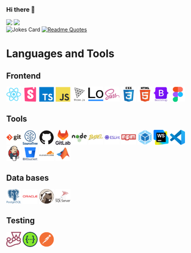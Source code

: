 ### Hi there 👋
<a href = "https://www.linkedin.com/in/elena-kharsova-505a51a8/"><img src="https://img.shields.io/badge/Elena%20Kharsova-blue?style=flat&logo=Linkedin&logoColor=white"></a>
<a href = "https://www.codewars.com/users/Elena.K"><img src="https://www.codewars.com/users/Elena.K/badges/micro"></a>
<br>
![Jokes Card](https://readme-jokes.vercel.app/api)   [![Readme Quotes](https://quotes-github-readme.vercel.app/api?type=horizontal&theme=dark)](https://github.com/piyushsuthar/github-readme-quotes)

# Languages and Tools

## Frontend
<a target="_blank" rel="noopener noreferrer" href="https://github.com/devicons/devicon/blob/master/icons/react/react-original.svg"><img src="https://github.com/devicons/devicon/blob/master/icons/react/react-original.svg" title="React" alt="React_icon" width="40" height="40" style="max-width: 100%; height: auto; max-height: 40px;"></a> 
<a target="_blank" rel="noopener noreferrer" href="https://github.com/devicons/devicon/blob/master/icons/storybook/storybook-original.svg"><img src="https://github.com/devicons/devicon/blob/master/icons/storybook/storybook-original.svg" title="storybook" alt="storybook_icon" width="40" height="40" style="max-width: 100%; height: auto; max-height: 40px;"></a>
<a target="_blank" rel="noopener noreferrer" href="https://github.com/devicons/devicon/blob/master/icons/typescript/typescript-original.svg"><img src="https://github.com/devicons/devicon/blob/master/icons/typescript/typescript-original.svg" title="TypeScript" alt="TypeScript_icon" width="40" height="40" style="max-width: 100%; height: auto; max-height: 40px;"></a>
<a target="_blank" rel="noopener noreferrer" href="https://github.com/devicons/devicon/blob/master/icons/javascript/javascript-original.svg"><img src="https://github.com/devicons/devicon/blob/master/icons/javascript/javascript-original.svg" title="JavaScript" alt="JavaScript_icon" width="40" height="40" style="max-width: 100%; height: auto; max-height: 40px;"></a>
<a target="_blank" rel="noopener noreferrer" href="https://github.com/devicons/devicon/blob/master/icons/threejs/threejs-original-wordmark.svg"><img src="https://github.com/devicons/devicon/blob/master/icons/threejs/threejs-original-wordmark.svg" title="threejs" alt="threejs_icon" width="40" height="40" style="max-width: 100%; height: auto; max-height: 40px;"></a>
<a target="_blank" rel="noopener noreferrer" href="https://github.com/devicons/devicon/blob/master/icons/lodash/lodash-original.svg"><img src="https://github.com/devicons/devicon/blob/master/icons/lodash/lodash-original.svg" title="lodash" alt="lodash_icon" width="40" height="40" style="max-width: 100%; height: auto; max-height: 40px;"></a>
<a target="_blank" rel="noopener noreferrer" href="https://github.com/devicons/devicon/blob/master/icons/sass/sass-original.svg"><img src="https://github.com/devicons/devicon/blob/master/icons/sass/sass-original.svg" title="SASS" alt="SASS_icon" width="40" height="40" style="max-width: 100%; height: auto; max-height: 40px;"></a> 
<a target="_blank" rel="noopener noreferrer" href="https://github.com/devicons/devicon/blob/master/icons/css3/css3-original-wordmark.svg"><img src="https://github.com/devicons/devicon/blob/master/icons/css3/css3-original-wordmark.svg" title="CSS3" alt="CSS3_icon" width="40" height="40" style="max-width: 100%; height: auto; max-height: 40px;"></a>
<a target="_blank" rel="noopener noreferrer" href="https://github.com/devicons/devicon/blob/master/icons/html5/html5-original-wordmark.svg"><img src="https://github.com/devicons/devicon/blob/master/icons/html5/html5-original-wordmark.svg" title="HTML5" alt="HTML5_icon" width="40" height="40" style="max-width: 100%; height: auto; max-height: 40px;"></a>
<a target="_blank" rel="noopener noreferrer" href="https://github.com/devicons/devicon/blob/master/icons/bootstrap/bootstrap-original-wordmark.svg"><img src="https://github.com/devicons/devicon/blob/master/icons/bootstrap/bootstrap-original-wordmark.svg" title="bootstrap" alt="bootstrap_icon" width="40" height="40" style="max-width: 100%; height: auto; max-height: 40px;"></a>
<a target="_blank" rel="noopener noreferrer" href="https://github.com/devicons/devicon/blob/master/icons/figma/figma-original.svg"><img src="https://github.com/devicons/devicon/blob/master/icons/figma/figma-original.svg" title="figma" alt="figma_icon" width="40" height="40" style="max-width: 100%; height: auto; max-height: 40px;"></a>

## Tools 
<a target="_blank" rel="noopener noreferrer" href="https://github.com/devicons/devicon/blob/master/icons/git/git-original-wordmark.svg"><img src="https://github.com/devicons/devicon/blob/master/icons/git/git-original-wordmark.svg" title="Git" alt="Git_icon" width="40" height="40" style="max-width: 100%; height: auto; max-height: 40px;"></a>
<a target="_blank" rel="noopener noreferrer" href="https://github.com/devicons/devicon/blob/master/icons/sourcetree/sourcetree-original-wordmark.svg"><img src="https://github.com/devicons/devicon/blob/master/icons/sourcetree/sourcetree-original-wordmark.svg" title="sourcetree" alt="sourcetree_icon" width="40" height="40" style="max-width: 100%; height: auto; max-height: 40px;"></a>
<a target="_blank" rel="noopener noreferrer" href="https://github.com/devicons/devicon/blob/master/icons/github/github-original.svg"><img src="https://github.com/devicons/devicon/blob/master/icons/github/github-original.svg" title="GitHub" alt="GitHub_icon" width="40" height="40" style="max-width: 100%; height: auto; max-height: 40px;"></a>
<a target="_blank" rel="noopener noreferrer" href="https://github.com/devicons/devicon/blob/master/icons/gitlab/gitlab-original-wordmark.svg"><img src="https://github.com/devicons/devicon/blob/master/icons/gitlab/gitlab-original-wordmark.svg" title="GitLab" alt="GitLab_icon" width="40" height="40" style="max-width: 100%; height: auto; max-height: 40px;"></a>
<a target="_blank" rel="noopener noreferrer" href="https://github.com/devicons/devicon/blob/master/icons/nodejs/nodejs-original-wordmark.svg"><img src="https://github.com/devicons/devicon/blob/master/icons/nodejs/nodejs-original-wordmark.svg" title="nodejs" alt="nodejs_icon" width="40" height="40" style="max-width: 100%; height: auto; max-height: 40px;"></a>
<a target="_blank" rel="noopener noreferrer" href="https://github.com/devicons/devicon/blob/master/icons/babel/babel-original.svg"><img src="https://github.com/devicons/devicon/blob/master/icons/babel/babel-original.svg" title="Babel" alt="Babel_icon" width="40" height="40" style="max-width: 100%; height: auto; max-height: 40px;"></a> 
<a target="_blank" rel="noopener noreferrer" href="https://github.com/devicons/devicon/blob/master/icons/eslint/eslint-plain-wordmark.svg"><img src="https://github.com/devicons/devicon/blob/master/icons/eslint/eslint-plain-wordmark.svg" title="eslint" alt="eslint_icon" width="40" height="40" style="max-width: 100%; height: auto; max-height: 40px;"></a>
<a target="_blank" rel="noopener noreferrer" href="https://github.com/devicons/devicon/blob/master/icons/npm/npm-original-wordmark.svg"><img src="https://github.com/devicons/devicon/blob/master/icons/npm/npm-original-wordmark.svg" title="NPM" alt="NPM_icon" width="40" height="40" style="max-width: 100%; height: auto; max-height: 40px;"></a>
<a target="_blank" rel="noopener noreferrer" href="https://github.com/devicons/devicon/blob/master/icons/webpack/webpack-original.svg"><img src="https://github.com/devicons/devicon/blob/master/icons/webpack/webpack-original.svg" title="Webpack" alt="Webpack_icon" width="40" height="40" style="max-width: 100%; height: auto; max-height: 40px;"></a>
<a target="_blank" rel="noopener noreferrer" href="https://github.com/devicons/devicon/blob/master/icons/webstorm/webstorm-original.svg"><img src="https://github.com/devicons/devicon/blob/master/icons/webstorm/webstorm-original.svg" title="WebStorm" alt="WebStorm_icon" width="40" height="40" style="max-width: 100%; height: auto; max-height: 40px;"></a>
<a target="_blank" rel="noopener noreferrer" href="https://github.com/devicons/devicon/blob/master/icons/vscode/vscode-original.svg"><img src="https://github.com/devicons/devicon/blob/master/icons/vscode/vscode-original.svg" title="vscode" alt="vscode_icon" width="40" height="40" style="max-width: 100%; height: auto; max-height: 40px;"></a>
<a target="_blank" rel="noopener noreferrer" href="https://github.com/devicons/devicon/blob/master/icons/jenkins/jenkins-original.svg"><img src="https://github.com/devicons/devicon/blob/master/icons/jenkins/jenkins-original.svg" title="Jenkins" alt="Jenkins_icon" width="40" height="40" style="max-width: 100%; height: auto; max-height: 40px;"></a>
<a target="_blank" rel="noopener noreferrer" href="https://github.com/devicons/devicon/blob/master/icons/bitbucket/bitbucket-original-wordmark.svg"><img src="https://github.com/devicons/devicon/blob/master/icons/bitbucket/bitbucket-original-wordmark.svg" title="bitbucket" alt="bitbucket_icon" width="40" height="40" style="max-width: 100%; height: auto; max-height: 40px;"></a>
<a target="_blank" rel="noopener noreferrer" href="https://github.com/devicons/devicon/blob/master/icons/cloudflare/cloudflare-original-wordmark.svg"><img src="https://github.com/devicons/devicon/blob/master/icons/cloudflare/cloudflare-original-wordmark.svg" title="cloudflare" alt="cloudflare_icon" width="40" height="40" style="max-width: 100%; height: auto; max-height: 40px;"></a>
<a target="_blank" rel="noopener noreferrer" href="https://github.com/devicons/devicon/blob/master/icons/matlab/matlab-original.svg"><img src="https://github.com/devicons/devicon/blob/master/icons/matlab/matlab-original.svg" title="matlab" alt="matlab_icon" width="40" height="40" style="max-width: 100%; height: auto; max-height: 40px;"></a>

## Data bases  

<a target="_blank" rel="noopener noreferrer" href="https://github.com/devicons/devicon/blob/master/icons/postgresql/postgresql-plain-wordmark.svg"><img src="https://github.com/devicons/devicon/blob/master/icons/postgresql/postgresql-plain-wordmark.svg" title="postgresql" alt="postgresql_icon" width="40" height="40" style="max-width: 100%; height: auto; max-height: 40px;"></a>
<a target="_blank" rel="noopener noreferrer" href="https://github.com/devicons/devicon/blob/master/icons/oracle/oracle-original.svg"><img src="https://github.com/devicons/devicon/blob/master/icons/oracle/oracle-original.svg" title="oracle" alt="oracle_icon" width="40" height="40" style="max-width: 100%; height: auto; max-height: 40px;"></a>
<a target="_blank" rel="noopener noreferrer" href="https://github.com/devicons/devicon/blob/master/icons/dbeaver/dbeaver-original.svg"><img src="https://github.com/devicons/devicon/blob/master/icons/dbeaver/dbeaver-original.svg" title="dbeaver" alt="dbeaver_icon" width="40" height="40" style="max-width: 100%; height: auto; max-height: 40px;"></a>
<a target="_blank" rel="noopener noreferrer" href="https://github.com/devicons/devicon/blob/master/icons/microsoftsqlserver/microsoftsqlserver-original-wordmark.svg"><img src="https://github.com/devicons/devicon/blob/master/icons/microsoftsqlserver/microsoftsqlserver-original-wordmark.svg" title="microsoftsqlserver" alt="microsoftsqlserver_icon" width="40" height="40" style="max-width: 100%; height: auto; max-height: 40px;"></a>

## Testing  
<a target="_blank" rel="noopener noreferrer" href="https://github.com/devicons/devicon/blob/master/icons/jest/jest-plain.svg"><img src="https://github.com/devicons/devicon/blob/master/icons/jest/jest-plain.svg" title="Jest" alt="jest_icon" width="40" height="40" style="max-width: 100%; height: auto; max-height: 40px;"></a>
<a target="_blank" rel="noopener noreferrer" href="https://github.com/devicons/devicon/blob/master/icons/swagger/swagger-original.svg"><img src="https://github.com/devicons/devicon/blob/master/icons/swagger/swagger-original.svg" title="swagger" alt="swagger_icon" width="40" height="40" style="max-width: 100%; height: auto; max-height: 40px;"></a>
<a target="_blank" rel="noopener noreferrer" href="https://github.com/devicons/devicon/blob/master/icons/postman/postman-original.svg"><img src="https://github.com/devicons/devicon/blob/master/icons/postman/postman-original.svg" title="postman" alt="postman_icon" width="40" height="40" style="max-width: 100%; height: auto; max-height: 40px;"></a>

<!--
**ElenaKharsova/ElenaKharsova** is a ✨ _special_ ✨ repository because its `README.md` (this file) appears on your GitHub profile.

Here are some ideas to get you started:

- 🔭 I’m currently working on ...
- 🌱 I’m currently learning ...
- 👯 I’m looking to collaborate on ...
- 🤔 I’m looking for help with ...
- 💬 Ask me about ...
- 📫 How to reach me: ...
- 😄 Pronouns: ...
- ⚡ Fun fact: ...
-->
